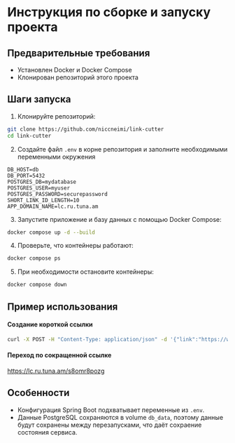 # Инструкция по сборке и запуску проекта

## Предварительные требования

- Установлен Docker и Docker Compose
- Клонирован репозиторий этого проекта

## Шаги запуска

1. Клонируйте репозиторий:
```bash
git clone https://github.com/niccneimi/link-cutter
cd link-cutter
```

2. Создайте файл `.env` в корне репозитория и заполните необходимыми переменными окружения
```
DB_HOST=db
DB_PORT=5432
POSTGRES_DB=mydatabase
POSTGRES_USER=myuser
POSTGRES_PASSWORD=securepassword
SHORT_LINK_ID_LENGTH=10
APP_DOMAIN_NAME=lc.ru.tuna.am
```
3. Запустите приложение и базу данных с помощью Docker Compose:
```bash
docker compose up -d --build
```

4. Проверьте, что контейнеры работают:
```bash
docker compose ps
```

5. При необходимости остановите контейнеры:
```bash
docker compose down
```
## Пример использования

#### Создание короткой ссылки
```bash
curl -X POST -H "Content-Type: application/json" -d '{"link":"https://www.youtube.com/watch?v=dQw4w9WgXcQ"}' https://lc.ru.tuna.am/api/link

```
#### Переход по сокращенной ссылке

https://lc.ru.tuna.am/s8omr8pozg

## Особенности

- Конфигурация Spring Boot подхватывает переменные из `.env`.
- Данные PostgreSQL сохраняются в volume `db_data`, поэтому данные будут сохранены между перезапусками, что даёт сохраение состояния сервиса.
